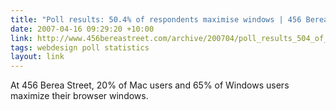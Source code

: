 ```yaml
---
title: "Poll results: 50.4% of respondents maximise windows | 456 Berea Street"
date: 2007-04-16 09:29:20 +10:00
link: http://www.456bereastreet.com/archive/200704/poll_results_504_of_respondents_maximise_windows/
tags: webdesign poll statistics
layout: link
---
```

At 456 Berea Street, 20% of Mac users and 65% of Windows users maximize their browser windows.
